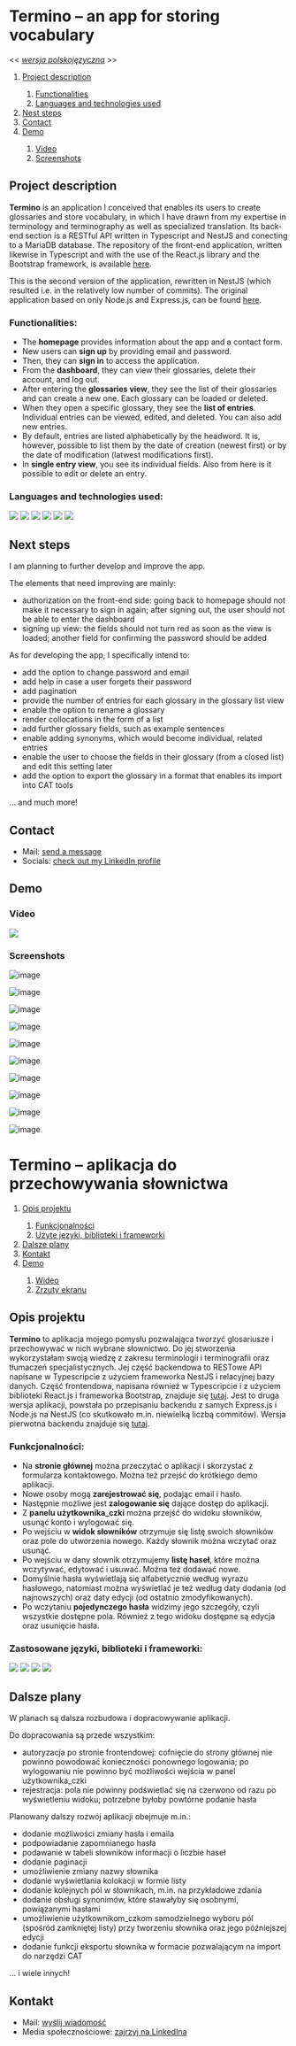 # Termino – an app for storing vocabulary

<< *[wersja polskojęzyczna](#termino--aplikacja-do-przechowywania-s%C5%82ownictwa)* >>

<ol>
  <li><a href="https://github.com/WeronikaSzemi/TerminoBackNest/blob/main/README.md#project-description">Project description</a></li>
  <ol>
    <li><a href="https://github.com/WeronikaSzemi/TerminoBackNest/blob/main/README.md#functionalities">Functionalities</a></li>
    <li><a href="https://github.com/WeronikaSzemi/TerminoBackNest/blob/main/README.md#languages-and-technologies-used">Languages and technologies used</a></li>
  </ol>
  <li><a href="https://github.com/WeronikaSzemi/TerminoBackNest/blob/main/README.md#next-steps">Nest steps</a></li>
  <li><a href="https://github.com/WeronikaSzemi/TerminoBackNest/blob/main/README.md#contact">Contact</a></li>
  <li><a href="https://github.com/WeronikaSzemi/TerminoBackNest/blob/main/README.md#demo">Demo</a></li>
  <ol>
    <li><a href="https://github.com/WeronikaSzemi/TerminoBackNest/blob/main/README.md#video">Video</a></li>
    <li><a href="https://github.com/WeronikaSzemi/TerminoBackNest/blob/main/README.md#screenshots">Screenshots</a></li>
  </ol>
</ol>

## Project description

<strong>Termino</strong> is an application I conceived that enables its users to create glossaries and store vocabulary, in which I have drawn from my expertise in terminology and terminography as well as specialized translation. Its back-end section is a RESTful API written in Typescript and NestJS and conecting to a MariaDB database. The repository of the front-end application, written likewise in Typescript and with the use of the React.js library and the Bootstrap framework, is available [here](https://github.com/WeronikaSzemi/TerminoFrontNest).

This is the second version of the application, rewritten in NestJS (which resulted i.e. in the relatively low number of commits). The original application based on only Node.js and Express.js, can be found <a href="https://github.com/WeronikaSzemi/TerminoBack">here</a>.

### Functionalities:
* The <strong>homepage</strong> provides information about the app and a contact form.
* New users can <strong>sign up</strong> by providing email and password.
* Then, they can <strong>sign in</strong> to access the application.
* From the <strong>dashboard</strong>, they can view their glossaries, delete their account, and log out.
* After entering the <strong>glossaries view</strong>, they see the list of their glossaries and can create a new one. Each glossary can be loaded or deleted.
* When they open a specific glossary, they see the <strong>list of entries</strong>. Individual entries can be viewed, edited, and deleted. You can also add new entries.
* By default, entries are listed alphabetically by the headword. It is, however, possible to list them by the date of creation (newest first) or by the date of modification (latwest modifications first).
* In <strong>single entry view</strong>, you see its individual fields. Also from here is it possible to edit or delete an entry.

### Languages and technologies used:
<img src="https://camo.githubusercontent.com/ee71fcc1aa3d059265517741dffc4161922fd744377e7a5f07c43381d0aa9aac/68747470733a2f2f696d672e736869656c64732e696f2f62616467652f747970657363726970742d2532333030374143432e7376673f7374796c653d666f722d7468652d6261646765266c6f676f3d74797065736372697074266c6f676f436f6c6f723d7768697465"/> <img src="https://camo.githubusercontent.com/aeddc848275a1ffce386dc81c04541654ca07b2c43bbb8ad251085c962672aea/68747470733a2f2f696d672e736869656c64732e696f2f62616467652f6a6176617363726970742d2532333332333333302e7376673f7374796c653d666f722d7468652d6261646765266c6f676f3d6a617661736372697074266c6f676f436f6c6f723d253233463744463145"/> <img src="https://camo.githubusercontent.com/8855980a487f9e31426fbfc2cbbfdda5aa3b7f1d390e262e652e639e911b3d87/68747470733a2f2f696d672e736869656c64732e696f2f62616467652f6e6573746a732d2532334530323334452e7376673f7374796c653d666f722d7468652d6261646765266c6f676f3d6e6573746a73266c6f676f436f6c6f723d7768697465"/> <img src="https://camo.githubusercontent.com/8286a45a106e1a3c07489f83a38159981d888518a740b59c807ffc1b7b1e2f7b/68747470733a2f2f696d672e736869656c64732e696f2f62616467652f657870726573732e6a732d2532333430346435392e7376673f7374796c653d666f722d7468652d6261646765266c6f676f3d65787072657373266c6f676f436f6c6f723d253233363144414642"/> <img src="https://camo.githubusercontent.com/7d7b100e379663ee40a20989e6c61737e6396c1dafc3a7c6d2ada8d4447eb0e4/68747470733a2f2f696d672e736869656c64732e696f2f62616467652f6e6f64652e6a732d3644413535463f7374796c653d666f722d7468652d6261646765266c6f676f3d6e6f64652e6a73266c6f676f436f6c6f723d7768697465"/> <img src="https://camo.githubusercontent.com/19be198b22407b49a4ea491b2900b85e09d859dbb2801e3f0c165a84b66e1506/68747470733a2f2f696d672e736869656c64732e696f2f62616467652f4d6172696144422d3030333534353f7374796c653d666f722d7468652d6261646765266c6f676f3d6d617269616462266c6f676f436f6c6f723d7768697465"/>

## Next steps

I am planning to further develop and improve the app.

The elements that need improving are mainly:
* authorization on the front-end side: going back to homepage should not make it necessary to sign in again; after signing out, the user should not be able to enter the dashboard
* signing up view: the fields should not turn red as soon as the view is loaded; another field for confirming the password should be added

As for developing the app, I specifically intend to:
* add the option to change password and email
* add help in case a user forgets their password
* add pagination
* provide the number of entries for each glossary in the glossary list view
* enable the option to rename a glossary
* render collocations in the form of a list
* add further glossary fields, such as example sentences
* enable adding synonyms, which would become individual, related entries
* enable the user to choose the fields in their glossary (from a closed list) and edit this setting later
* add the option to export the glossary in a format that enables its import into CAT tools

… and much more!

## Contact

* Mail: <a href="mailto:weronikaszeminska@gmail.com">send a message</a>
* Socials: <a href="https://www.linkedin.com/in/weronika-szeminska/">check out my LinkedIn profile</a>

## Demo

### Video
![](https://github.com/WeronikaSzemi/TerminoFrontNest/blob/develop/public/TerminoDemo.gif)

### Screenshots

![image](https://user-images.githubusercontent.com/116355495/230779982-168d35b6-50b9-4854-9469-94e579b486fe.png)

![image](https://user-images.githubusercontent.com/116355495/230780051-a02d4f50-6eba-4801-b126-d52ab8429776.png)

![image](https://user-images.githubusercontent.com/116355495/230780109-51e26d6b-2fcf-4a32-8327-07b45b354163.png)

![image](https://user-images.githubusercontent.com/116355495/230780144-032b25ff-c4dd-4371-8161-76e873e2f5a4.png)

![image](https://user-images.githubusercontent.com/116355495/230780172-919c9864-4140-4d17-add8-0c8eb3ecf7b2.png)

![image](https://user-images.githubusercontent.com/116355495/230780265-a426551d-01bc-4c75-8e10-aa1907e25b17.png)

![image](https://user-images.githubusercontent.com/116355495/230780457-444c19a1-a70c-4381-847a-0210507f1576.png)

![image](https://user-images.githubusercontent.com/116355495/230780313-670c96a8-3e99-473e-8a2f-e20521ad48c8.png)

![image](https://user-images.githubusercontent.com/116355495/230780358-7227e52f-ff95-4759-8ca0-65c9464751c1.png)

![image](https://user-images.githubusercontent.com/116355495/230780402-967f50c4-ec5c-4399-9240-3c334514677f.png)


# Termino – aplikacja do przechowywania słownictwa

<ol>
  <li><a href="https://github.com/WeronikaSzemi/TerminoBackNest/blob/main/README.md#opis-projektu">Opis projektu</a></li>
  <ol>
    <li><a href="https://github.com/WeronikaSzemi/TerminoBackNest/blob/main/README.md#funkcjonalno%C5%9Bci">Funkcjonalności</a></li>
    <li><a href="https://github.com/WeronikaSzemi/TerminoBackNest/blob/main/README.md#zastosowane-j%C4%99zyki-biblioteki-i-frameworki">Użyte języki, biblioteki i frameworki</a></li>
  </ol>
  <li><a href="https://github.com/WeronikaSzemi/TerminoBackNest/blob/main/README.md#dalsze-plany">Dalsze plany</a></li>
  <li><a href="https://github.com/WeronikaSzemi/TerminoBackNest/blob/main/README.md#kontakt">Kontakt</a></li>
  <li><a href="https://github.com/WeronikaSzemi/TerminoBackNest/blob/main/README.md#demo">Demo</a></li>
  <ol>
    <li><a href="https://github.com/WeronikaSzemi/TerminoBackNest/blob/main/README.md#video">Wideo</a></li>
    <li><a href="https://github.com/WeronikaSzemi/TerminoBackNest/blob/main/README.md#screenshots">Zrzuty ekranu</a></li>
  </ol>
</ol>

## Opis projektu

<strong>Termino</strong> to aplikacja mojego pomysłu pozwalająca tworzyć glosariusze i przechowywać w nich wybrane słownictwo. Do jej stworzenia wykorzystałam swoją wiedzę z zakresu terminologii i terminografii oraz tłumaczeń specjalistycznych. Jej część backendowa to RESTowe API napisane w Typescripcie z użyciem frameworka NestJS i relacyjnej bazy danych. Część frontendowa, napisana również w Typescripcie i z użyciem biblioteki React.js i frameworka Bootstrap, znajduje się <a href="https://github.com/WeronikaSzemi/TerminoFrontNest">tutaj</a>.
Jest to druga wersja aplikacji, powstała po przepisaniu backendu z samych Express.js i Node.js na NestJS (co skutkowało m.in. niewielką liczbą commitów). Wersja pierwotna backendu znajduje się <a href="https://github.com/WeronikaSzemi/TerminoBack">tutaj</a>.

### Funkcjonalności:
* Na <strong>stronie głównej</strong> można przeczytać o aplikacji i skorzystać z formularza kontaktowego. Można też przejść do krótkiego demo aplikacji.
* Nowe osoby mogą <strong>zarejestrować się</strong>, podając email i hasło.
* Następnie możliwe jest <strong>zalogowanie się</strong> dające dostęp do aplikacji.
* Z <strong>panelu użytkownika_czki</strong> można przejść do widoku słowników, usunąć konto i wylogować się.
* Po wejściu w <strong>widok słowników</strong> otrzymuje się listę swoich słowników oraz pole do utworzenia nowego. Każdy słownik można wczytać oraz usunąć.
* Po wejściu w dany słownik otrzymujemy <strong>listę haseł</strong>, które można wczytywać, edytować i usuwać. Można też dodawać nowe.
* Domyślnie hasła wyświetlają się alfabetycznie według wyrazu hasłowego, natomiast można wyświetlać je też według daty dodania (od najnowszych) oraz daty edycji (od ostatnio zmodyfikowanych).
* Po wczytaniu <strong>pojedynczego hasła</strong> widzimy jego szczegóły, czyli wszystkie dostępne pola. Również z tego widoku dostępne są edycja oraz usunięcie hasła.

### Zastosowane języki, biblioteki i frameworki:
<img src="https://camo.githubusercontent.com/ee71fcc1aa3d059265517741dffc4161922fd744377e7a5f07c43381d0aa9aac/68747470733a2f2f696d672e736869656c64732e696f2f62616467652f747970657363726970742d2532333030374143432e7376673f7374796c653d666f722d7468652d6261646765266c6f676f3d74797065736372697074266c6f676f436f6c6f723d7768697465"/> <img src="https://camo.githubusercontent.com/aeddc848275a1ffce386dc81c04541654ca07b2c43bbb8ad251085c962672aea/68747470733a2f2f696d672e736869656c64732e696f2f62616467652f6a6176617363726970742d2532333332333333302e7376673f7374796c653d666f722d7468652d6261646765266c6f676f3d6a617661736372697074266c6f676f436f6c6f723d253233463744463145"/> <img src="https://camo.githubusercontent.com/ab4c3c731a174a63df861f7b118d6c8a6c52040a021a552628db877bd518fe84/68747470733a2f2f696d672e736869656c64732e696f2f62616467652f72656163742d2532333230323332612e7376673f7374796c653d666f722d7468652d6261646765266c6f676f3d7265616374266c6f676f436f6c6f723d253233363144414642"/> <img src="https://camo.githubusercontent.com/b768ae6e4f89b74512e6de02a8367fd71465bc3d88ef1cf2f1622e2017c32bea/68747470733a2f2f696d672e736869656c64732e696f2f62616467652f626f6f7473747261702d2532333536334437432e7376673f7374796c653d666f722d7468652d6261646765266c6f676f3d626f6f747374726170266c6f676f436f6c6f723d7768697465"/>

## Dalsze plany

W planach są dalsza rozbudowa i dopracowywanie aplikacji.

Do dopracowania są przede wszystkim:
* autoryzacja po stronie frontendowej: cofnięcie do strony głównej nie powinno powodować konieczności ponownego logowania; po wylogowaniu nie powinno być możliwości wejścia w panel użytkownika_czki
* rejestracja: pola nie powinny podświetlać się na czerwono od razu po wyświetleniu widoku; potrzebne byłoby powtórne podanie hasła

Planowany dalszy rozwój aplikacji obejmuje m.in.:
* dodanie możliwości zmiany hasła i emaila
* podpowiadanie zapomnianego hasła
* podawanie w tabeli słowników informacji o liczbie haseł
* dodanie paginacji
* umożliwienie zmiany nazwy słownika
* dodanie wyświetlania kolokacji w formie listy
* dodanie kolejnych pól w słownikach, m.in. na przykładowe zdania
* dodanie obsługi synonimów, które stawałyby się osobnymi, powiązanymi hasłami
* umożliwienie użytkownikom_czkom samodzielnego wyboru pól (spośród zamkniętej listy) przy tworzeniu słownika oraz jego późniejszej edycji
* dodanie funkcji eksportu słownika w formacie pozwalającym na import do narzędzi CAT

… i wiele innych!

## Kontakt

* Mail: <a href="mailto:weronikaszeminska@gmail.com">wyślij wiadomość</a>
* Media społecznościowe: <a href="https://www.linkedin.com/in/weronika-szeminska/">zajrzyj na LinkedIna</a>
